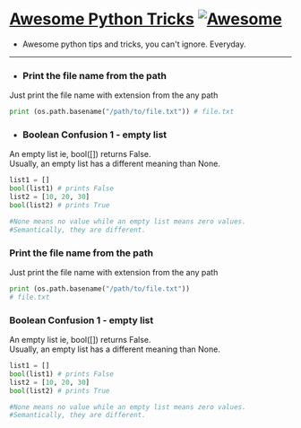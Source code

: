 # [Awesome Python Tricks](https://akashp1712.github.io/python-tricks/) [![Awesome](https://cdn.rawgit.com/sindresorhus/awesome/d7305f38d29fed78fa85652e3a63e154dd8e8829/media/badge.svg)](https://github.com/sindresorhus/awesome)
* Awesome python tips and tricks, you can't ignore. Everyday.

----

- ### Print the file name from the path
Just print the file name with extension from the any path

```python
print (os.path.basename("/path/to/file.txt")) # file.txt
```

- ### Boolean Confusion 1 - empty list
An empty list ie, bool([]) returns False.<br/>Usually, an empty list has a different meaning than None.<br/>

```python
list1 = []
bool(list1) # prints False
list2 = [10, 20, 30]
bool(list2) # prints True

#None means no value while an empty list means zero values.
#Semantically, they are different.
```
### Print the file name from the path
Just print the file name with extension from the any path
```python
print (os.path.basename("/path/to/file.txt"))
# file.txt
```
### Boolean Confusion 1 - empty list
An empty list ie, bool([]) returns False.<br/>Usually, an empty list has a different meaning than None.
```python
list1 = []
bool(list1) # prints False
list2 = [10, 20, 30]
bool(list2) # prints True

#None means no value while an empty list means zero values.
#Semantically, they are different.
```
